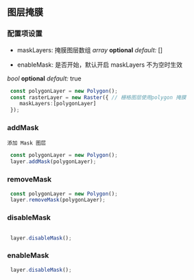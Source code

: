 ## 图层掩膜

### 配置项设置

 -  maskLayers: 掩膜图层数组
  <description> _array_ **optional** _default:_ []</description>

 -  enableMask: 是否开始，默认开启 maskLayers 不为空时生效

 <description> _bool_ **optional** _default:_ true</description>

```ts
 const polygonLayer = new Polygon();
 const rasterLayer = new Raster({ // 栅格图层使用polygon 掩膜
    maskLayers:[polygonLayer]
 });

```

### addMask
    添加 Mask 图层
```ts
 const polygonLayer = new Polygon();
 layer.addMask(polygonLayer);
```
### removeMask

```ts
 const polygonLayer = new Polygon();
 layer.removeMask(polygonLayer);

```
### disableMask
```ts

 layer.disableMask();

```
### enableMask

```ts
 layer.disableMask();
```



